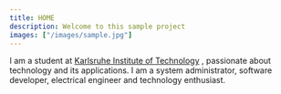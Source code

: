 ```yaml
---
title: HOME
description: Welcome to this sample project
images: ["/images/sample.jpg"]
---
```


I am a student at [Karlsruhe Institute of Technology](https://kit.edu) , passionate about technology and its applications. I am a system administrator, software developer, electrical engineer and technology enthusiast. 

